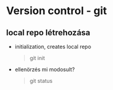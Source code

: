 # Version control - git
## local repo létrehozása

- initialization, creates local repo
    >git init
- ellenörzés mi modosult?
    > git status